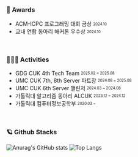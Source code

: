 
### 🥇 Awards 
- ACM-ICPC 프로그래밍 대회 금상 <sub><sup>2024.10</sup></sub>
- 교내 연합 동아리 해커톤 우수상 <sub><sup>2024.10</sup></sub>

<br>
  
### 👨🏻‍💻 Activities 
  
- GDG CUK 4th Tech Team  <sub><sup>2025.02 ~ 2025.08</sup></sub>
- UMC CUK 7th, 8th Server 파트장  <sub><sup>2024.08 ~ 2025.08</sup></sub>
- UMC CUK 6th Server 챌린저 <sub><sup>2024.03 ~ 2024.08</sup></sub>
- 가톨릭대 알고리즘 동아리 ALCUK <sub><sup>2023.12 ~ 2024.12</sup></sub>
- 가톨릭대 컴퓨터정보공학부 <sub><sup>2020.03 ~ </sup></sub>

<br>


<div>
  
### 🪐 Github Stacks 

  
![Anurag's GitHub stats](https://github-readme-stats.vercel.app/api?username=parkmineum&show_icons=true&theme=radical)
![Top Langs](https://github-readme-stats.vercel.app/api/top-langs/?username=parkmineum&theme=radical&layout=compact&hide=python)

</div>

